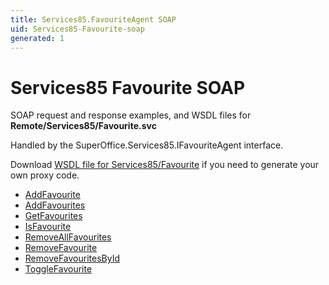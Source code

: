 ```yaml
---
title: Services85.FavouriteAgent SOAP
uid: Services85-Favourite-soap
generated: 1
---
```


# Services85 Favourite SOAP

SOAP request and response examples, and WSDL files for **Remote/Services85/Favourite.svc**

Handled by the <see cref="T:SuperOffice.Services85.IFavouriteAgent">SuperOffice.Services85.IFavouriteAgent</see> interface.

Download [WSDL file for Services85/Favourite](../Services85-Favourite.md) if you need to generate your own proxy code.

* [AddFavourite](AddFavourite.md)
* [AddFavourites](AddFavourites.md)
* [GetFavourites](GetFavourites.md)
* [IsFavourite](IsFavourite.md)
* [RemoveAllFavourites](RemoveAllFavourites.md)
* [RemoveFavourite](RemoveFavourite.md)
* [RemoveFavouritesById](RemoveFavouritesById.md)
* [ToggleFavourite](ToggleFavourite.md)
